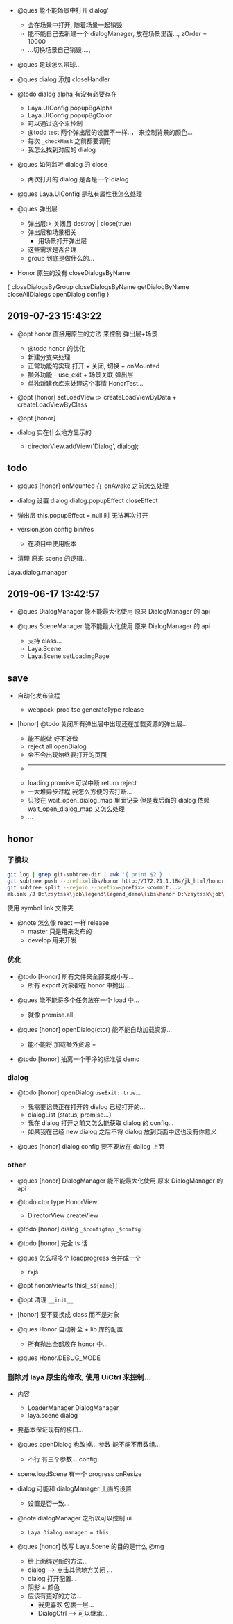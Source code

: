 -   @ques 能不能场景中打开 dialog'

    -   会在场景中打开, 随着场景一起销毁
    -   能不能自己去新建一个 dialogManager, 放在场景里面..., zOrder = 10000
    -   ...切换场景自己销毁....,

-   @ques 足球怎么带球...

-   @ques dialog 添加 closeHandler

-   @todo dialog alpha 有没有必要存在

    -   Laya.UIConfig.popupBgAlpha
    -   Laya.UIConfig.popupBgColor
    -   可以通过这个来控制
    -   @todo test 两个弹出层的设置不一样..， 来控制背景的颜色...
    -   每次 `_checkMask` 之前都要调用
    -   我怎么找到对应的 dialog

-   @ques 如何监听 dialog 的 close

    -   两次打开的 dialog 是否是一个 dialog

-   @ques Laya.UIConfig 是私有属性我怎么处理

-   @ques 弹出层

    -   弹出层:> 关闭且 destroy | close(true)
    -   弹出层和场景相关
        -   用场景打开弹出层
    -   这些需求是否合理
    -   group 到底是做什么的...

-   Honor 原生的没有 closeDialogsByName

{
closeDialogsByGroup
closeDialogsByName
getDialogByName
closeAllDialogs
openDialog
config
}

## 2019-07-23 15:43:22

-   @opt honor 直接用原生的方法 来控制 弹出层+场景

    -   @todo honor 的优化
    -   新建分支来处理
    -   正常功能的实现 打开 + 关闭, 切换 + onMounted
    -   额外功能 - use_exit + 场景关联 弹出层
    -   单独新建仓库来处理这个事情 HonorTest...

-   @opt [honor] setLoadView :> createLoadViewByData + createLoadViewByClass

-   @opt [honor]

-   dialog 实在什么地方显示的
    -   directorView.addView('Dialog', dialog);

## todo

-   @ques [honor] onMounted 在 onAwake 之前怎么处理

-   dialog 设置 dialog dialog.popupEffect closeEffect
-   弹出层 this.popupEffect = null 时 无法再次打开
-   version.json config bin/res

    -   在项目中使用版本

-   清理 原来 scene 的逻辑...

Laya.dialog.manager

## 2019-06-17 13:42:57

-   @ques DialogManager 能不能最大化使用 原来 DialogManager 的 api
-   @ques SceneManager 能不能最大化使用 原来 DialogManager 的 api

    -   支持 class...
    -   Laya.Scene.
    -   Laya.Scene.setLoadingPage

## save

-   自动化发布流程

    -   webpack-prod tsc generateType release

-   [honor] @todo 关闭所有弹出层中出现还在加载资源的弹出层...
    -   能不能做 好不好做
    -   reject all openDialog
    -   会不会出现始终要打开的页面
    -   ***
    -   loading promise 可以中断 return reject
    -   一大堆异步过程 我怎么方便的去打断...
    -   只接在 wait_open_dialog_map 里面记录 但是我后面的 dialog 依赖 wait_open_dialog_map 又怎么处理
    -   ...

## honor

### 子模块

```bash
git log | grep git-subtree-dir | awk '{ print $2 }'
git subtree push --prefix=libs/honor http://172.21.1.184/jk_html/honor.git develop
git subtree split --rejoin --prefix=<prefix> <commit...>
mklink /J D:\zsytssk\job\legend\legend_demo\libs\honor D:\zsytssk\job\legend\honor\src
```

使用 symbol link 文件夹

-   @note 怎么像 react 一样 release
    -   master 只是用来发布的
    -   develop 用来开发

### 优化

-   @todo [Honor] 所有文件夹全部变成小写...
    -   所有 export 对象都在 honor 中抛出...

*   @ques 能不能将多个任务放在一个 load 中...

    -   就像 promise.all

*   @ques [honor] openDialog(ctor) 能不能自动加载资源...

    -   能不能将 加载额外资源 +

*   @todo [honor] 抽离一个干净的标准版 demo

### dialog

-   @todo [honor] openDialog `useExit: true`...

    -   我需要记录正在打开的 dialog 已经打开的...
    -   dialogList {status, promise...}
    -   我在 dialog 打开之前又怎么能获取 dialog 的 config...
    -   如果我在已经 new dialog 之后不将 dialog 放到页面中这也没有你意义

-   @ques [honor] dialog config 要不要放在 dailog 上面

### other

-   @ques [honor] DialogManager 能不能最大化使用 原来 DialogManager 的 api

*   @todo ctor type HonorView

    -   DirectorView createView

*   @todo [honor] dialog `_$configtmp` `_$config`

*   @todo [honor] 完全 ts 话

-   @ques 怎么将多个 loadprogress 合并成一个

    -   rxjs

-   @opt honor/view.ts this[`_$${name}`]

-   @opt 清理 `__init__`

-   [honor] 要不要换成 class 而不是对象

-   @ques Honor 自动补全 + lib 库的配置

    -   所有抛出全部放在 honor 中...

-   @ques Honor.DEBUG_MODE

### 删除对 laya 原生的修改, 使用 UiCtrl 来控制...

-   内容

    -   LoaderManager DialogManager
    -   laya.scene dialog

-   要基本保证现有的接口...

-   @ques openDialog 也改掉... 参数 能不能不用数组...

    -   不行 有三个参数... config

*   scene.loadScene 有一个 progress onResize
*   dialog 可能和 dialogManager 上面的设置

    -   设置是否一致...

*   @note dialogManager 之所以可以控制 ui

    -   `Laya.Dialog.manager = this;`

*   @ques [honor] 改写 Laya.Scene 的目的是什么 @mg
    -   给上面绑定新的方法...
    -   dialog --> 点击其他地方关闭 ...
    -   dialog 打开配置...
    -   阴影 + 颜色
    -   应该有更好的方法...
        -   我更喜欢 包裹一层...
        -   DialogCtrl --> 可以继承...
